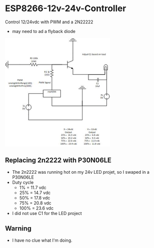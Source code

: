 # ESP8266-12v-24v-Controller
Control 12/24vdc with PWM and a 2N22222
* may need to ad a flyback diode

 ![circuit](/images/2n2222.jpg)

## Replacing 2n2222 with P30N06LE
* The 2n2222 was running hot on my 24v LED projet, so I swaped in a P30N06LE
* Duty cycle 
  * 1% = 11.7 vdc
  * 25% = 14.7 vdc
  * 50% = 17.8 vdc
  * 75% = 20.8 vdc
  * 100% = 23.6 vdc
* I did not use C1 for the LED project

## Warning
* I have no clue what I'm doing.
